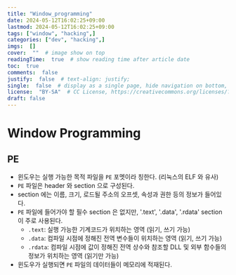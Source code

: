 ```yaml
---
title: "Window_programming"
date: 2024-05-12T16:02:25+09:00
lastmod: 2024-05-12T16:02:25+09:00
tags: ["window", "hacking",]
categories: ["dev", "hacking",]
imgs:  []
cover:  ""  # image show on top
readingTime:  true  # show reading time after article date
toc:  true
comments:  false
justify:  false  # text-align: justify;
single:  false  # display as a single page, hide navigation on bottom, like as about page.
license:  "BY-SA"  # CC License, https://creativecommons.org/licenses/?lang=ko
draft: false
---
```


# Window Programming

## PE
- 윈도우는 실행 가능한 목적 파일을 `PE` 포멧이라 칭한다. (리눅스의 ELF 와 유사)
- `PE` 파일은 header 와 section 으로 구성된다.
- section 에는 이름, 크기, 로드될 주소의 오프셋, 속성과 권한 등의 정보가 들어있다.
- `PE` 파일에 들어가야 할 필수 section 은 없지만, '.text', '.data', '.rdata' section 이 주로 사용된다.
  - `.text`: 실행 가능한 기계코드가 위치하는 영역 (읽기, 쓰기 가능)
  - `.data`: 컴파일 시점에 정해진 전역 변수들이 위치하는 영역 (읽기, 쓰기 가능)
  - `.rdata`: 컴파일 시점에 값이 정해진 전역 상수와 참조할 DLL 및 외부 함수들의 정보가 위치하는 영역 (읽기만 가능)
- 윈도우가 실행되면 `PE` 파일의 데이터들이 메모리에 적재된다.